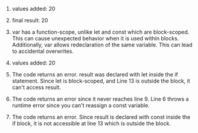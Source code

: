 1. values added:  20
2. final result:  20
3. var has a function-scope, unlike let and const which are block-scoped. This can cause unexpected behavior when it is used within blocks. Additionally, var allows redeclaration of the same variable. This can lead to accidental overwrites.

4. values added:  20
5. The code returns an error. result was declared with let inside the if statement. Since let is block-scoped, and Line 13 is outside the block, it can't access result.

6. The code returns an error since it never reaches line 9. Line 6 throws a runtime error since you can't reassign a const variable.
7. The code returns an error. Since result is declared with const inside the if block, it is not accessible at line 13 which is outside the block.